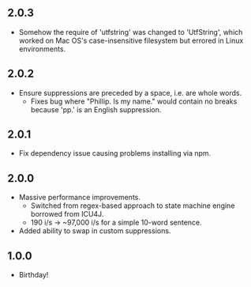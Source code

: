 ## 2.0.3
* Somehow the require of 'utfstring' was changed to 'UtfString', which worked on Mac OS's case-insensitive filesystem but errored in Linux environments.

## 2.0.2
* Ensure suppressions are preceded by a space, i.e. are whole words.
  - Fixes bug where "Phillip. Is my name." would contain no breaks because 'pp.' is an English suppression.

## 2.0.1
* Fix dependency issue causing problems installing via npm.

## 2.0.0
* Massive performance improvements.
  - Switched from regex-based approach to state machine engine borrowed from ICU4J.
  - 190 i/s -> \~97,000 i/s for a simple 10-word sentence.
* Added ability to swap in custom suppressions.

## 1.0.0
* Birthday!
